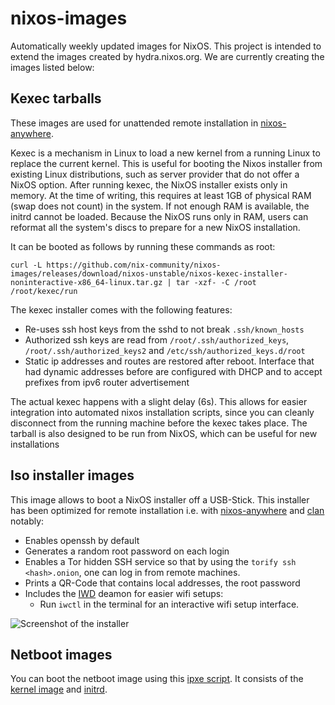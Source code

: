 # nixos-images

Automatically weekly updated images for NixOS. This project is intended to extend the images created by hydra.nixos.org.
We are currently creating the images listed below:

## Kexec tarballs

These images are used for unattended remote installation in [nixos-anywhere](https://github.com/numtide/nixos-anywhere).

Kexec is a mechanism in Linux to load a new kernel from a running Linux to
replace the current kernel. This is useful for booting the Nixos installer from
existing Linux distributions, such as server provider that do not offer a NixOS
option. After running kexec, the NixOS installer exists only in memory. At the
time of writing, this requires at least 1GB of physical RAM (swap does not
count) in the system. If not enough RAM is available, the initrd cannot be
loaded. Because the NixOS runs only in RAM, users can reformat all the system's
discs to prepare for a new NixOS installation.

It can be booted as follows by running these commands as root:

```
curl -L https://github.com/nix-community/nixos-images/releases/download/nixos-unstable/nixos-kexec-installer-noninteractive-x86_64-linux.tar.gz | tar -xzf- -C /root
/root/kexec/run
```

The kexec installer comes with the following features:

- Re-uses ssh host keys from the sshd to not break `.ssh/known_hosts`
- Authorized ssh keys are read from `/root/.ssh/authorized_keys`, `/root/.ssh/authorized_keys2` and `/etc/ssh/authorized_keys.d/root`
- Static ip addresses and routes are restored after reboot.
  Interface that had dynamic addresses before are configured with DHCP and
  to accept prefixes from ipv6 router advertisement

The actual kexec happens with a slight delay (6s). This allows for easier
integration into automated nixos installation scripts, since you can cleanly
disconnect from the running machine before the kexec takes place. The tarball
is also designed to be run from NixOS, which can be useful for new installations

## Iso installer images

This image allows to boot a NixOS installer off a USB-Stick.
This installer has been optimized for remote installation i.e.
with [nixos-anywhere](https://github.com/numtide/nixos-anywhere) and [clan](https://docs.clan.lol/getting-started/installer/) notably:

* Enables openssh by default
* Generates a random root password on each login
* Enables a Tor hidden SSH service so that by using the `torify ssh <hash>.onion`,
  one can log in from remote machines.
* Prints a QR-Code that contains local addresses, the root password
* Includes the [IWD](https://wiki.archlinux.org/title/iwd) deamon for easier wifi setups:
  * Run `iwctl` in the terminal for an interactive wifi setup interface.

![Screenshot of the installer](https://github.com/nix-community/nixos-images/releases/download/assets/image-installer-screenshot.jpg)

## Netboot images

You can boot the netboot image using this [ipxe script](https://github.com/nix-community/nixos-images/releases/download/nixos-unstable/netboot-x86_64-linux.ipxe).
It consists of the [kernel image](https://github.com/nix-community/nixos-images/releases/download/nixos-unstable/bzImage-x86_64-linux) and [initrd](https://github.com/nix-community/nixos-images/releases/download/nixos-unstable/initrd-x86_64-linux).
